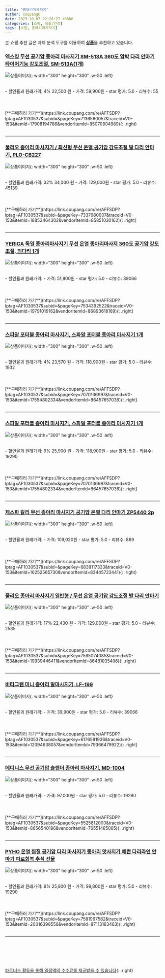 ```yaml
---
title: "종아리마사지기"
author: coupang6
date: 2023-10-07 22:26:27 +0800
categories: [쇼핑, 생활/건강]
tags: [쇼핑, 종아리마사지기]
---
```


본 쇼핑 추천 글은 자체 분석 도구를 이용하여 [**상품**](https://link.coupang.com/a/bao1ui)을 추천하고 있습니다.

### [엑스킹 무선 공기압 종아리 마사지기 SM-513A 360도 압박 다리 안마기 타이머기능 강도조절, SM-513A(1개)](https://link.coupang.com/re/AFFSDP?lptag=AF1030537&subid=&pageKey=7136560057&traceid=V0-153&itemId=17908194786&vendorItemId=85070904989)

![상품이미지](https://thumbnail7.coupangcdn.com/thumbnails/remote/230x230ex/image/vendor_inventory/90c8/e562a510e1ada7c5677efaffa13d4e181cc72069adfb1fc955ba4ea3e0bb.jpg){: width="300" height="300" .w-50 .left}


<br>
- 할인율과 원래가격: 4%  22,500   원
- 가격: 59,900원
- star 평가: 5.0
- 리뷰수: 55
<br>
<br>
<br>
<br>
[**구매하러 가기**](https://link.coupang.com/re/AFFSDP?lptag=AF1030537&subid=&pageKey=7136560057&traceid=V0-153&itemId=17908194786&vendorItemId=85070904989){: .right}
<br>
<br>

---

### [풀리오 종아리 마사지기 / 최신형 무선 온열 공기압 강도조절 발 다리 안마기, PLO-CB227](https://link.coupang.com/re/AFFSDP?lptag=AF1030537&subid=&pageKey=7337980007&traceid=V0-153&itemId=18853464302&vendorItemId=85851030162)

![상품이미지](https://thumbnail6.coupangcdn.com/thumbnails/remote/230x230ex/image/vendor_inventory/67a9/52d488ab3af579716bfffd90714078ecc9221673aeda92d40129e025b9d0.jpg){: width="300" height="300" .w-50 .left}


<br>
- 할인율과 원래가격: 32%  34,000   원
- 가격: 129,000원
- star 평가: 5.0
- 리뷰수: 45139
<br>
<br>
<br>
<br>
[**구매하러 가기**](https://link.coupang.com/re/AFFSDP?lptag=AF1030537&subid=&pageKey=7337980007&traceid=V0-153&itemId=18853464302&vendorItemId=85851030162){: .right}
<br>
<br>

---

### [YERIGA 독일 종아리마사지기 무선 온열 종아리마사지 360도 공기압 강도조절, 외다리 1개](https://link.coupang.com/re/AFFSDP?lptag=AF1030537&subid=&pageKey=7534392522&traceid=V0-153&itemId=19791019162&vendorItemId=86893618189)

![상품이미지](https://thumbnail6.coupangcdn.com/thumbnails/remote/230x230ex/image/vendor_inventory/2388/551c11538198236fb1854cc1b21514f70d57567769f01fa29bf979901611.jpeg){: width="300" height="300" .w-50 .left}


<br>
- 할인율과 원래가격: 
- 가격: 51,800원
- star 평가: 5.0
- 리뷰수: 39066
<br>
<br>
<br>
<br>
[**구매하러 가기**](https://link.coupang.com/re/AFFSDP?lptag=AF1030537&subid=&pageKey=7534392522&traceid=V0-153&itemId=19791019162&vendorItemId=86893618189){: .right}
<br>
<br>

---

### [스파알 포터블 종아리 마사지기, 스파알 포터블 종아리 마사지기 1개](https://link.coupang.com/re/AFFSDP?lptag=AF1030537&subid=&pageKey=7070136997&traceid=V0-153&itemId=17554802334&vendorItemId=86457657036)

![상품이미지](https://thumbnail7.coupangcdn.com/thumbnails/remote/230x230ex/image/vendor_inventory/38b5/951c20fa8ea5040d893e3f86ff12ae77dd09a6f2f2864f1d709173eb67ea.jpg){: width="300" height="300" .w-50 .left}


<br>
- 할인율과 원래가격: 4%  23,570   원
- 가격: 118,900원
- star 평가: 5.0
- 리뷰수: 1932
<br>
<br>
<br>
<br>
[**구매하러 가기**](https://link.coupang.com/re/AFFSDP?lptag=AF1030537&subid=&pageKey=7070136997&traceid=V0-153&itemId=17554802334&vendorItemId=86457657036){: .right}
<br>
<br>

---

### [스파알 포터블 종아리 마사지기, 스파알 포터블 종아리 마사지기 1개](https://link.coupang.com/re/AFFSDP?lptag=AF1030537&subid=&pageKey=7070136997&traceid=V0-153&itemId=17554802334&vendorItemId=86457657036)

![상품이미지](https://thumbnail7.coupangcdn.com/thumbnails/remote/230x230ex/image/vendor_inventory/38b5/951c20fa8ea5040d893e3f86ff12ae77dd09a6f2f2864f1d709173eb67ea.jpg){: width="300" height="300" .w-50 .left}


<br>
- 할인율과 원래가격: 9%  25,900   원
- 가격: 118,900원
- star 평가: 5.0
- 리뷰수: 19290
<br>
<br>
<br>
<br>
[**구매하러 가기**](https://link.coupang.com/re/AFFSDP?lptag=AF1030537&subid=&pageKey=7070136997&traceid=V0-153&itemId=17554802334&vendorItemId=86457657036){: .right}
<br>
<br>

---

### [제스파 칼리 무선 종아리 마사지기 공기압 온열 다리 안마기 ZP5440 2p](https://link.coupang.com/re/AFFSDP?lptag=AF1030537&subid=&pageKey=6838117333&traceid=V0-153&itemId=16252565730&vendorItemId=83445723441)

![상품이미지](https://thumbnail6.coupangcdn.com/thumbnails/remote/230x230ex/image/retail/images/1280873709597407-2082a3f1-79c7-4901-b96e-4464862ddda3.jpg){: width="300" height="300" .w-50 .left}


<br>
- 할인율과 원래가격: 
- 가격: 109,020원
- star 평가: 5.0
- 리뷰수: 889
<br>
<br>
<br>
<br>
[**구매하러 가기**](https://link.coupang.com/re/AFFSDP?lptag=AF1030537&subid=&pageKey=6838117333&traceid=V0-153&itemId=16252565730&vendorItemId=83445723441){: .right}
<br>
<br>

---

### [풀리오 종아리 마사지기 일반형 / 무선 온열 공기압 강도조절 발 다리 안마기](https://link.coupang.com/re/AFFSDP?lptag=AF1030537&subid=&pageKey=7565074085&traceid=V0-153&itemId=19939446411&vendorItemId=86481035406)

![상품이미지](https://thumbnail9.coupangcdn.com/thumbnails/remote/230x230ex/image/vendor_inventory/7fc0/a071df6efa5c835d522e35fd8942fdb2d9ef26cedcd1cc44d04faf3c45eb.jpg){: width="300" height="300" .w-50 .left}


<br>
- 할인율과 원래가격: 17%  22,430   원
- 가격: 129,000원
- star 평가: 5.0
- 리뷰수: 2535
<br>
<br>
<br>
<br>
[**구매하러 가기**](https://link.coupang.com/re/AFFSDP?lptag=AF1030537&subid=&pageKey=7565074085&traceid=V0-153&itemId=19939446411&vendorItemId=86481035406){: .right}
<br>
<br>

---

### [비타그램 미니 종아리 발마사지기, LF-199](https://link.coupang.com/re/AFFSDP?lptag=AF1030537&subid=&pageKey=6176581936&traceid=V0-153&itemId=12094638057&vendorItemId=79366479922)

![상품이미지](https://thumbnail6.coupangcdn.com/thumbnails/remote/230x230ex/image/retail/images/2195613257446750-54bea514-5e7a-40da-9bd1-97b54890a6de.jpg){: width="300" height="300" .w-50 .left}


<br>
- 할인율과 원래가격: 
- 가격: 39,900원
- star 평가: 5.0
- 리뷰수: 39066
<br>
<br>
<br>
<br>
[**구매하러 가기**](https://link.coupang.com/re/AFFSDP?lptag=AF1030537&subid=&pageKey=6176581936&traceid=V0-153&itemId=12094638057&vendorItemId=79366479922){: .right}
<br>
<br>

---

### [메디니스 무선 공기압 슬랜더 종아리 마사지기, MD-1004](https://link.coupang.com/re/AFFSDP?lptag=AF1030537&subid=&pageKey=5525812000&traceid=V0-153&itemId=8656540196&vendorItemId=76551485065)

![상품이미지](https://thumbnail8.coupangcdn.com/thumbnails/remote/230x230ex/image/retail/images/2286484437441481-3c9cdae6-15ca-4cc6-89c8-bf2e52fefdf8.jpg){: width="300" height="300" .w-50 .left}


<br>
- 할인율과 원래가격: 
- 가격: 97,000원
- star 평가: 5.0
- 리뷰수: 19290
<br>
<br>
<br>
<br>
[**구매하러 가기**](https://link.coupang.com/re/AFFSDP?lptag=AF1030537&subid=&pageKey=5525812000&traceid=V0-153&itemId=8656540196&vendorItemId=76551485065){: .right}
<br>
<br>

---

### [PYHO 온열 찜질 공기압 다리 마사지기 종아리 맛사지기 예쁜 다리라인 안마기 피로회복 추석 선물](https://link.coupang.com/re/AFFSDP?lptag=AF1030537&subid=&pageKey=7581967582&traceid=V0-153&itemId=20016396556&vendorItemId=87113183463)

![상품이미지](https://thumbnail10.coupangcdn.com/thumbnails/remote/230x230ex/image/vendor_inventory/1c5f/a404531399059cc9404a979c2cce7255bf2b09ece028671a613eb2d6c9a3.jpg){: width="300" height="300" .w-50 .left}


<br>
- 할인율과 원래가격: 9%  25,900   원
- 가격: 99,800원
- star 평가: 5.0
- 리뷰수: 19290
<br>
<br>
<br>
<br>
[**구매하러 가기**](https://link.coupang.com/re/AFFSDP?lptag=AF1030537&subid=&pageKey=7581967582&traceid=V0-153&itemId=20016396556&vendorItemId=87113183463){: .right}
<br>
<br>

---
<br><br><br><br><br> [파트너스 활동을 통해 일정액의 수수료를 제공받을 수 있습니다](https://link.coupang.com/a/bao1ui){: .right}